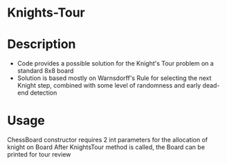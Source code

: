 # Knights-Tour

# Description
- Code provides a possible solution for the Knight's Tour problem on a standard 8x8 board
- Solution is based mostly on Warnsdorff's Rule for selecting the next Knight step, combined with some level of randomness and early dead-end detection

# Usage
ChessBoard constructor requires 2 int parameters for the allocation of knight on Board
After KnightsTour method is called, the Board can be printed for tour review
